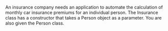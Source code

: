 An insurance company needs an application to automate the calculation of monthly car insurance premiums for an individual person. The Insurance class has a constructor that takes a Person object as a parameter. You are also given the Person class.

